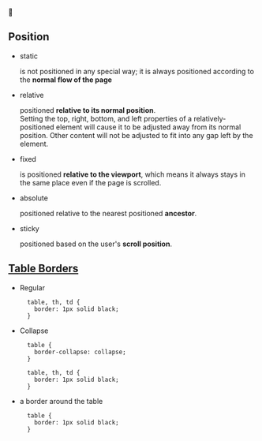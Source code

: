 :art:
## Position
- static

    is not positioned in any special way; it is always positioned according to the **normal flow of the page**
- relative

    positioned **relative to its normal position**.  
    Setting the top, right, bottom, and left properties of a relatively-positioned element will cause it to be adjusted away from its normal position. Other content will not be adjusted to fit into any gap left by the element.
- fixed

    is positioned **relative to the viewport**, which means it always stays in the same place even if the page is scrolled.    
- absolute

    positioned relative to the nearest positioned **ancestor**.   
- sticky

    positioned based on the user's **scroll position**.
    
## [Table Borders](https://www.w3schools.com/css/css_table.asp)
- Regular

        table, th, td {
          border: 1px solid black;
        }
- Collapse

        table {
          border-collapse: collapse;
        }

        table, th, td {
          border: 1px solid black;
        }
- a border around the table

        table {
          border: 1px solid black;
        }
